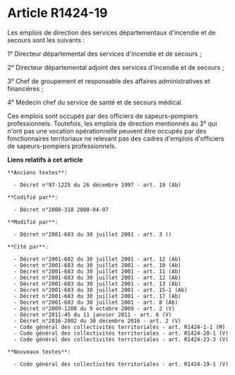 # Article R1424-19

Les emplois de direction des services départementaux d'incendie et de secours sont les suivants :

1° Directeur départemental des services d'incendie et de secours ;

2° Directeur départemental adjoint des services d'incendie et de secours ;

3° Chef de groupement et responsable des affaires administratives et financières ;

4° Médecin chef du service de santé et de secours médical.

Ces emplois sont occupés par des officiers de sapeurs-pompiers professionnels. Toutefois, les emplois de direction mentionnés
au 3° qui n'ont pas une vocation opérationnelle peuvent être occupés par des fonctionnaires territoriaux ne relevant pas des
cadres d'emplois d'officiers de sapeurs-pompiers professionnels.

**Liens relatifs à cet article**

	**Anciens textes**:

	  - Décret n°97-1225 du 26 décembre 1997 - art. 19 (Ab)

	**Codifié par**:

	  - Décret n°2000-318 2000-04-07

	**Modifié par**:

	  - Décret n°2001-683 du 30 juillet 2001 - art. 3 ()

	**Cité par**:

	  - Décret n°2001-682 du 30 juillet 2001 - art. 12 (Ab)
	  - Décret n°2001-683 du 30 juillet 2001 - art. 10 (Ab)
	  - Décret n°2001-683 du 30 juillet 2001 - art. 11 (Ab)
	  - Décret n°2001-683 du 30 juillet 2001 - art. 12 (Ab)
	  - Décret n°2001-683 du 30 juillet 2001 - art. 13 (Ab)
	  - Décret n°2001-683 du 30 juillet 2001 - art. 15-1 (Ab)
	  - Décret n°2001-683 du 30 juillet 2001 - art. 17 (Ab)
	  - Décret n°2001-683 du 30 juillet 2001 - art. 8 (Ab)
	  - Décret n°2009-1208 du 9 octobre 2009 - art. 2 (V)
	  - Décret n°2011-45 du 11 janvier 2011 - art. 6 (V)
	  - Décret n°2016-2002 du 30 décembre 2016 - art. 2 (V)
	  - Code général des collectivités territoriales - art. R1424-1-1 (M)
	  - Code général des collectivités territoriales - art. R1424-20-1 (V)
	  - Code général des collectivités territoriales - art. R1424-23-3 (V)

	**Nouveaux textes**:

	  - Code général des collectivités territoriales - art. R1424-19-1 (V)
